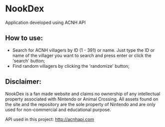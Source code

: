 # NookDex
Application developed using ACNH API

## How to use: 
  
- Search for ACNH villagers by ID (1 - 391) or name. Just type the ID or name of the villager you want to search and press enter or click the 'search' button;
- Find random villagers by clicking the 'randomize' button;

## Disclaimer:

NookDex is a fan made website and claims no ownership of any intellectual property associated with Nintendo or Animal Crossing. All assets found on the site and the repository are the sole property of Nintendo and are only used for non-commercial and educational purpose.

API used in this project: http://acnhapi.com
